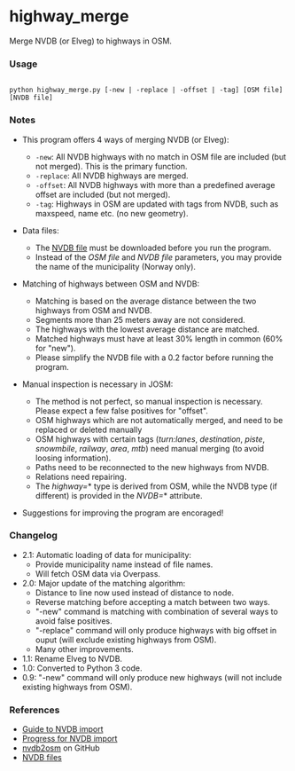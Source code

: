 # highway_merge
Merge NVDB (or Elveg) to highways in OSM.

### Usage

<code>
python highway_merge.py [-new | -replace | -offset | -tag] [OSM file] [NVDB file]
</code>

### Notes

* This program offers 4 ways of merging NVDB (or Elveg):
  * <code>-new</code>: All NVDB highways with no match in OSM file are included (but not merged). This is the primary function.
  * <code>-replace</code>: All NVDB highways are merged.
  * <code>-offset</code>: All NVDB highways with more than a predefined average offset are included (but not merged).
  * <code>-tag</code>: Highways in OSM are updated with tags from NVDB, such as maxspeed, name etc. (no new geometry).

* Data files:
  * The [NVDB file](https://www.jottacloud.com/s/059f4e21889c60d4e4aaa64cc857322b134) must be downloaded before you run the program.
  * Instead of the _OSM file_ and _NVDB file_ parameters, you may provide the name of the municipality (Norway only).

* Matching of highways between OSM and NVDB:
  * Matching is based on the average distance between the two highways from OSM and NVDB.
  * Segments more than 25 meters away are not considered.
  * The highways with the lowest average distance are matched.
  * Matched highways must have at least 30% length in common (60% for "new").
  * Please simplify the NVDB file with a 0.2 factor before running the program.
  
* Manual inspection is necessary in JOSM:
  * The method is not perfect, so manual inspection is necessary. Please expect a few false positives for "offset".
  * OSM highways which are not automatically merged, and need to be replaced or deleted manually
  * OSM highways with certain tags (*turn:lanes*, *destination*, *piste*, *snowmbile*, *railway*, *area*, *mtb*) need manual merging (to avoid loosing information).
  * Paths need to be reconnected to the new highways from NVDB.
  * Relations need repairing.
  * The *highway=** type is derived from OSM, while the NVDB type (if different) is provided in the *NVDB=** attribute.
  
* Suggestions for improving the program are encoraged!

### Changelog

* 2.1: Automatic loading of data for municipality:
  - Provide municipality name instead of file names.
  - Will fetch OSM data via Overpass.
* 2.0: Major update of the matching algorithm:
  - Distance to line now used instead of distance to node.
  - Reverse matching before accepting a match between two ways.
  - "-new" command is matching with combination of several ways to avoid false positives.
  - "-replace" command will only produce highways with big offset in ouput (will exclude existing highways from OSM).
  - Many other improvements.
* 1.1: Rename Elveg to NVDB.
* 1.0: Converted to Python 3 code.
* 0.9: "-new" command will only produce new highways (will not include existing highways from OSM).

### References

* [Guide to NVDB import](https://wiki.openstreetmap.org/wiki/No:Veileder_Elveg-import)
* [Progress for NVDB import](https://wiki.openstreetmap.org/wiki/Import/Catalogue/Road_import_(Norway)/Progress)
* [nvdb2osm](https://github.com/NKAmapper/nvdb2osm) on GitHub
* [NVDB files](https://www.jottacloud.com/s/059f4e21889c60d4e4aaa64cc857322b134)
